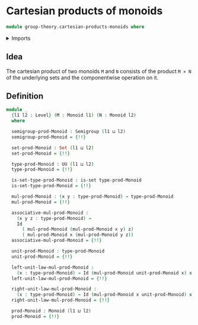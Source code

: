 # Cartesian products of monoids

```agda
module group-theory.cartesian-products-monoids where
```

<details><summary>Imports</summary>

```agda
open import foundation.dependent-pair-types
open import foundation.equality-cartesian-product-types
open import foundation.identity-types
open import foundation.sets
open import foundation.universe-levels

open import group-theory.cartesian-products-semigroups
open import group-theory.monoids
open import group-theory.semigroups
```

</details>

## Idea

The cartesian product of two monoids `M` and `N` consists of the product `M × N`
of the underlying sets and the componentwise operation on it.

## Definition

```agda
module _
  {l1 l2 : Level} (M : Monoid l1) (N : Monoid l2)
  where

  semigroup-prod-Monoid : Semigroup (l1 ⊔ l2)
  semigroup-prod-Monoid = {!!}

  set-prod-Monoid : Set (l1 ⊔ l2)
  set-prod-Monoid = {!!}

  type-prod-Monoid : UU (l1 ⊔ l2)
  type-prod-Monoid = {!!}

  is-set-type-prod-Monoid : is-set type-prod-Monoid
  is-set-type-prod-Monoid = {!!}

  mul-prod-Monoid : (x y : type-prod-Monoid) → type-prod-Monoid
  mul-prod-Monoid = {!!}

  associative-mul-prod-Monoid :
    (x y z : type-prod-Monoid) →
    Id
      ( mul-prod-Monoid (mul-prod-Monoid x y) z)
      ( mul-prod-Monoid x (mul-prod-Monoid y z))
  associative-mul-prod-Monoid = {!!}

  unit-prod-Monoid : type-prod-Monoid
  unit-prod-Monoid = {!!}

  left-unit-law-mul-prod-Monoid :
    (x : type-prod-Monoid) → Id (mul-prod-Monoid unit-prod-Monoid x) x
  left-unit-law-mul-prod-Monoid = {!!}

  right-unit-law-mul-prod-Monoid :
    (x : type-prod-Monoid) → Id (mul-prod-Monoid x unit-prod-Monoid) x
  right-unit-law-mul-prod-Monoid = {!!}

  prod-Monoid : Monoid (l1 ⊔ l2)
  prod-Monoid = {!!}
```
